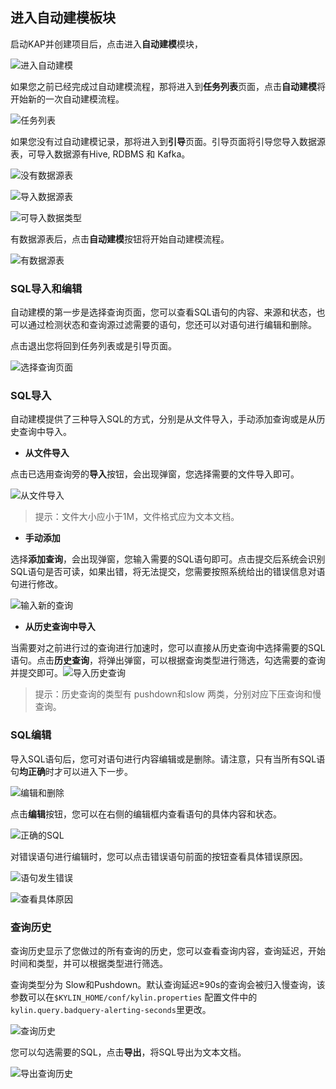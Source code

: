 ## 进入自动建模板块

启动KAP并创建项目后，点击进入**自动建模**模块，

![进入自动建模](images/enter_AM.cn.png)



如果您之前已经完成过自动建模流程，那将进入到**任务列表**页面，点击**自动建模**将开始新的一次自动建模流程。

![任务列表](images/task_list.cn.png)

如果您没有过自动建模记录，那将进入到**引导**页面。引导页面将引导您导入数据源表，可导入数据源有Hive, RDBMS 和 Kafka。

![没有数据源表](images/no_source_table.cn.png)

![导入数据源表](images/import_1.cn.png)

![可导入数据类型](images/import_2.cn.png)

有数据源表后，点击**自动建模**按钮将开始自动建模流程。

![有数据源表](images/source_table.cn.png)



### SQL导入和编辑

自动建模的第一步是选择查询页面，您可以查看SQL语句的内容、来源和状态，也可以通过检测状态和查询源过滤需要的语句，您还可以对语句进行编辑和删除。

点击退出您将回到任务列表或是引导页面。

![选择查询页面](images/SQL_input_edit/query_input.cn.png)

### SQL导入

自动建模提供了三种导入SQL的方式，分别是从文件导入，手动添加查询或是从历史查询中导入。

- **从文件导入**

点击已选用查询旁的**导入**按钮，会出现弹窗，您选择需要的文件导入即可。

![从文件导入](images/SQL_input_edit/SQL_import.cn.png)

> 提示：文件大小应小于1M，文件格式应为文本文档。

- **手动添加**

选择**添加查询**，会出现弹窗，您输入需要的SQL语句即可。点击提交后系统会识别SQL语句是否可读，如果出错，将无法提交，您需要按照系统给出的错误信息对语句进行修改。

![输入新的查询](images/SQL_input_edit/SQL_new.cn.png)

- **从历史查询中导入**

当需要对之前进行过的查询进行加速时，您可以直接从历史查询中选择需要的SQL语句。点击**历史查询**，将弹出弹窗，可以根据查询类型进行筛选，勾选需要的查询并提交即可。![导入历史查询](images/SQL_input_edit/SQL_history.cn.png)

> 提示：历史查询的类型有 pushdown和slow 两类，分别对应下压查询和慢查询。

### SQL编辑

导入SQL语句后，您可对语句进行内容编辑或是删除。请注意，只有当所有SQL语句**均正确**时才可以进入下一步。

![编辑和删除](images/SQL_input_edit/SQL_text_edit.cn.png)

点击**编辑**按钮，您可以在右侧的编辑框内查看语句的具体内容和状态。

![正确的SQL](images/SQL_input_edit/SQL_right.cn.png)

对错误语句进行编辑时，您可以点击错误语句前面的按钮查看具体错误原因。

![语句发生错误](images/SQL_input_edit/SQL_wrong_1.cn.png)

![查看具体原因](images/SQL_input_edit/SQL_wrong_2.cn.png)



### 查询历史

查询历史显示了您做过的所有查询的历史，您可以查看查询内容，查询延迟，开始时间和类型，并可以根据类型进行筛选。

查询类型分为 Slow和Pushdown。默认查询延迟≥90s的查询会被归入慢查询，该参数可以在`$KYLIN_HOME/conf/kylin.properties` 配置文件中的`kylin.query.badquery-alerting-seconds`里更改。

![查询历史](images/query_history/query_history.cn.png)

您可以勾选需要的SQL，点击**导出**，将SQL导出为文本文档。

![导出查询历史](images/query_history/query_download.cn.png)






